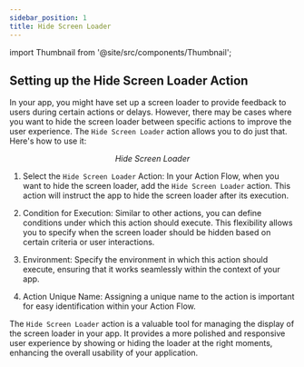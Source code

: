 ```yaml
---
sidebar_position: 1
title: Hide Screen Loader
---
```

import Thumbnail from '@site/src/components/Thumbnail';

## Setting up the Hide Screen Loader Action

In your app, you might have set up a screen loader to provide feedback to users during certain actions or delays. However, there may be cases where you want to hide the screen loader between specific actions to improve the user experience. The `Hide Screen Loader` action allows you to do just that. Here's how to use it:

<figure>
<Thumbnail src="/img/reference/actionflow-blocks/hide-screen-loader/hide-screen-loader.png" alt="Hide Screen Loader" />
<figcaption align='center'><i>Hide Screen Loader</i></figcaption>
</figure>

1. Select the `Hide Screen Loader` Action: In your Action Flow, when you want to hide the screen loader, add the `Hide Screen Loader` action. This action will instruct the app to hide the screen loader after its execution.

2. Condition for Execution: Similar to other actions, you can define conditions under which this action should execute. This flexibility allows you to specify when the screen loader should be hidden based on certain criteria or user interactions.

3. Environment: Specify the environment in which this action should execute, ensuring that it works seamlessly within the context of your app.

4. Action Unique Name: Assigning a unique name to the action is important for easy identification within your Action Flow.

<figure>
<Thumbnail src="/img/reference/actionflow-blocks/hide-screen-loader/feild.png" alt="hide-screen-loader" />
</figure>

The `Hide Screen Loader` action is a valuable tool for managing the display of the screen loader in your app. It provides a more polished and responsive user experience by showing or hiding the loader at the right moments, enhancing the overall usability of your application.


